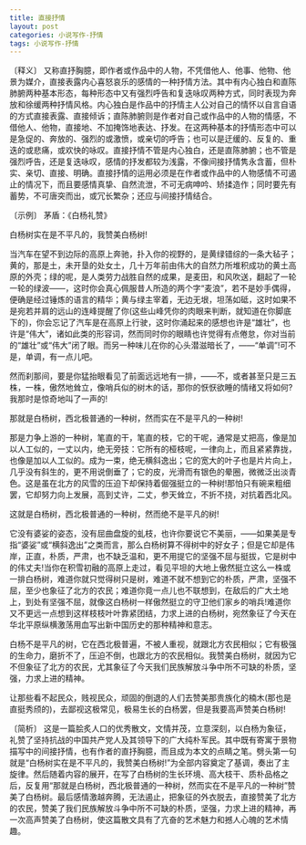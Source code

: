 ```yaml
---
title: 直接抒情
layout: post
categories: 小说写作-抒情
tags: 小说写作-抒情
---
```


〔释义〕 又称直抒胸臆，即作者或作品中的人物，不凭借他人、他事、他物、他景为媒介，直接表露内心喜怒哀乐的感情的一种抒情方法。其中有内心独白和直陈肺腑两种基本形态，每种形态中又有强烈呼告和复迭咏叹两种方式，同时表现为奔放和徐缓两种抒情风格。内心独白是作品中的抒情主人公对自己的情怀以自言自语的方式直接表露、直接倾诉；直陈肺腑则是作者对自己或作品中的人物的情感，不借他人、他物，直接地、不加掩饰地表达、抒发。在这两种基本的抒情形态中可以是急促的、奔放的、强烈的或激愤，或亲切的呼告；也可以是迂缓的、反复的、重迭的或悲痛，或欢快的咏叹。直接抒情不管是内心独白，还是直陈肺腑；也不管是强烈呼告，还是复迭咏叹，感情的抒发都较为浅露，不像间接抒情隽永含蓄，但朴实、亲切、直接、明确。直接抒情的运用必须是在作者或作品中的人物感情不可遏止的情况下，而且要感情真挚、自然流泄，不可无病呻吟、矫揉造作；同时要先有蓄势，不可唐突而出，或冗长繁杂；还应与间接抒情结合。

〔示例〕 茅盾：《白杨礼赞》

白杨树实在是不平凡的，我赞美白杨树!

当汽车在望不到边际的高原上奔驰，扑入你的视野的，是黄绿错综的一条大毡子；黄的，那是土，未开垦的处女土，几十万年前由伟大的自然力所堆积成功的黄土高原的外壳；绿的呢，是人类劳力战胜自然的成果，是麦田，和风吹送，翻起了一轮一轮的绿波——，这时你会真心佩服昔人所造的两个字“麦浪”，若不是妙手偶得，便确是经过锤炼的语言的精华；黄与绿主宰着，无边无垠，坦荡如砥，这时如果不是宛若并肩的远山的连峰提醒了你(这些山峰凭你的肉眼来判断，就知道在你脚底下的)，你会忘记了汽车是在高原上行驶，这时你涌起来的感想也许是“雄壮”，也许是“伟大”，诸如此类的形容词，然而同时你的眼睛也许觉得有点倦怠，你对当前的“雄壮”或“伟大”闭了眼。而另一种味儿在你的心头潜滋暗长了，——“单调”!可不是，单调，有一点儿吧。

然而刹那间，要是你猛抬眼看见了前面远远地有一排，——不，或者甚至只是三五株，一株，傲然地耸立，像哨兵似的树木的话，那你的恹恹欲睡的情绪又将如何?我那时是惊奇地叫了一声的!

那就是白杨树，西北极普通的一种树，然而实在不是平凡的一种树!

那是力争上游的一种树，笔直的干，笔直的枝，它的干呢，通常是丈把高，像是加以人工似的，一丈以内，绝无旁技：它所有的桠枝呢，一律向上，而且紧紧靠拢，也像是加以人工似的。成为一束，绝无横斜逸出；它的宽大的叶子也是片片向上，几乎没有斜生的，更不用说倒垂了；它的皮，光滑而有银色的晕圈，微微泛出淡青色。这是虽在北方的风雪的压迫下却保持着倔强挺立的一种树!那怕只有碗来粗细罢，它却努力向上发展，高到丈许，二丈，参天耸立，不折不挠，对抗着西北风。

这就是白杨树，西北极普通的一种树，然而绝不是平凡的树!

它没有婆娑的姿态，没有屈曲盘旋的虬枝，也许你要说它不美丽，——如果美是专指“婆娑”或“横斜逸出”之类而言，那么白杨树算不得树中的好女子；但是它却是伟岸，正直，朴质，严肃，也不缺乏温和，更不用提它的坚强不屈与挺拔，它是树中的伟丈夫!当你在积雪初融的高原上走过，看见平坦的大地上傲然挺立这么一株或一排白杨树，难道你就只觉得树只是树，难道不就不想到它的朴质，严肃，坚强不屈，至少也象征了北方的农民；难道你竟一点儿也不联想到，在敌后的广大土地上，到处有坚强不屈，就像这白杨树一样傲然挺立的守卫他们家乡的哨兵!难道你又不更远一点想到这样枝枝叶叶靠紧团结，力求上进的白杨树，宛然象征了今天在华北平原纵横激荡用血写出新中国历史的那种精神和意志。

白杨不是平凡的树，它在西北极普遍，不被人重视，就跟北方农民相似；它有极强的生命力，磨折不了，压迫不倒，也跟北方的农民相似。我赞美白杨树，就因为它不但象征了北方的农民，尤其象征了今天我们民族解放斗争中所不可缺的朴质，坚强，力求上进的精神。

让那些看不起民众，贱视民众，顽固的倒退的人们去赞美那贵族化的楠木(那也是直挺秀颀的)，去鄙视这极常见，极易生长的白杨罢，但是我要高声赞美白杨树!

〔简析〕 这是一篇脍炙人口的优秀散文，文情并茂，立意深刻，以白杨为象征，礼赞了坚持抗战的中国共产党人及其领导下的广大纯朴军民。其中既有寄寓于景物描写中的间接抒情，也有作者的直抒胸臆，而且成为本文的点睛之笔。劈头第一句就是“白杨树实在是不平凡的，我赞美白杨树!”为全部内容奠定了基调，奏出了主旋律。然后随着内容的展开，在写了白杨树的生长环境、高大枝干、质朴品格之后，反复用“那就是白杨树，西北极普通的一种树，然而实在不是平凡的一种树”赞美了白杨树。最后感情激越奔腾，无法遏止，把象征的外衣脱去，直接赞美了北方的农民，赞美了我们民族解放斗争中所不可缺的朴质，坚强，力求上进的精神，再一次高声赞美了白杨树，使这篇散文具有了亢奋的艺术魅力和撼人心魄的艺术情趣。 